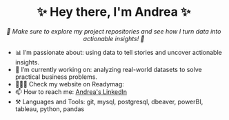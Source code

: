 <div align="center">
  <h1> ✨ Hey there, I'm Andrea ✨ </h1>
  <p style="font-size: 14px; font-style: italic;"><i>🚀 Make sure to explore my project repositories and see how I turn data into actionable insights! 🚀</i></p>
</div>

<!--
**AndreaCazares1412/AndreaCazares1412** is a ✨ _special_ ✨ repository because its `README.md` (this file) appears on your GitHub profile.

Here are some ideas to get you started:

- 🔭 I’m currently working on ...
- 🌱 I’m currently learning ...
- 👯 I’m looking to collaborate on ...
- 🤔 I’m looking for help with ...
- 💬 Ask me about ...
- 📫 How to reach me: ...
- 😄 Pronouns: ...
- ⚡ Fun fact: ...
-->
- 📊 I’m passionate about:  using data to tell stories and uncover actionable insights.
- 🔭 I’m currently working on: analyzing real-world datasets to solve practical business problems.
- 👩🏽‍💻 Check my website on Readymag:
- 📫 How to reach me: [Andrea's LinkedIn](www.linkedin.com/in/andreacazares1412) 
- ⚒️ Languages and Tools: git, mysql, postgresql, dbeaver, powerBI, tableau, python, pandas

